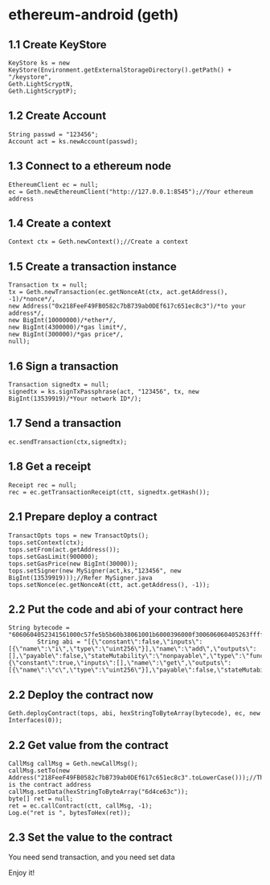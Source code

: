 # ethereum-android (geth)

## 1.1 Create KeyStore
 ```
 KeyStore ks = new KeyStore(Environment.getExternalStorageDirectory().getPath() + 
 "/keystore", 
 Geth.LightScryptN, 
 Geth.LightScryptP);
```
## 1.2 Create Account
```
String passwd = "123456";
Account act = ks.newAccount(passwd);
```
## 1.3 Connect to a ethereum node
```
EthereumClient ec = null;
ec = Geth.newEthereumClient("http://127.0.0.1:8545");//Your ethereum address
```
## 1.4 Create a context
```
Context ctx = Geth.newContext();//Create a context
```
## 1.5 Create a transaction instance
```
Transaction tx = null;
tx = Geth.newTransaction(ec.getNonceAt(ctx, act.getAddress(), -1)/*nonce*/, 
new Address("0x218FeeF49FB0582c7bB739ab0DEf617c651ec8c3")/*to your address*/,
new BigInt(10000000)/*ether*/, 
new BigInt(4300000)/*gas limit*/, 
new BigInt(300000)/*gas price*/, 
null);
```
## 1.6 Sign a transaction
```
Transaction signedtx = null;
signedtx = ks.signTxPassphrase(act, "123456", tx, new BigInt(13539919)/*Your network ID*/);
```
## 1.7 Send a transaction
```
ec.sendTransaction(ctx,signedtx);
```
## 1.8 Get a receipt
```
Receipt rec = null;
rec = ec.getTransactionReceipt(ctt, signedtx.getHash());
```
## 2.1 Prepare deploy a contract
```
TransactOpts tops = new TransactOpts();
tops.setContext(ctx);
tops.setFrom(act.getAddress());
tops.setGasLimit(900000);
tops.setGasPrice(new BigInt(30000));
tops.setSigner(new MySigner(act,ks,"123456", new BigInt(13539919)));//Refer MySigner.java
tops.setNonce(ec.getNonceAt(ctt, act.getAddress(), -1));
```
## 2.2 Put the code and abi of your contract here
```
String bytecode = "6060604052341561000c57fe5b5b60b38061001b6000396000f300606060405263ffffffff7c01000000000000000000000000000000000000000000000000000000006000350416631003e2d2811460435780636d4ce63c146055575bfe5b3415604a57fe5b60536004356074565b005b3415605c57fe5b60626080565b60408051918252519081900360200190f35b60008054820190555b50565b6000545b905600a165627a7a72305820cea55ffbb44b744ad40c6f202f52d1fcd2d8cc0a1cf29b6b3f93e6a4b1b0f3120029";
        String abi = "[{\"constant\":false,\"inputs\":[{\"name\":\"i\",\"type\":\"uint256\"}],\"name\":\"add\",\"outputs\":[],\"payable\":false,\"stateMutability\":\"nonpayable\",\"type\":\"function\"},{\"constant\":true,\"inputs\":[],\"name\":\"get\",\"outputs\":[{\"name\":\"c\",\"type\":\"uint256\"}],\"payable\":false,\"stateMutability\":\"view\",\"type\":\"function\"}]";
```
## 2.2 Deploy the contract now
```
Geth.deployContract(tops, abi, hexStringToByteArray(bytecode), ec, new Interfaces(0));
```
## 2.2 Get value from the contract
```
CallMsg callMsg = Geth.newCallMsg();
callMsg.setTo(new Address("218FeeF49FB0582c7bB739ab0DEf617c651ec8c3".toLowerCase()));//This is the contract address
callMsg.setData(hexStringToByteArray("6d4ce63c"));
byte[] ret = null;
ret = ec.callContract(ctt, callMsg, -1);
Log.e("ret is ", bytesToHex(ret));
```
## 2.3 Set the value to the contract
You need send transaction, and you need set data

Enjoy it!
